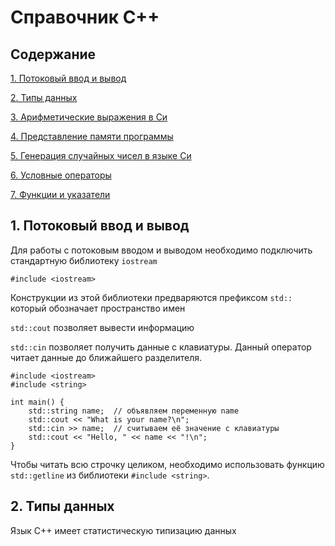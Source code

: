 # Справочник C++

## Содержание

[1. Потоковый ввод и вывод](#IO)

[2. Типы данных](#data)

[3. Арифметические выражения в Си](#arithmetic)

[4. Представление памяти программы](#memory)

[5. Генерация случайных чисел в языке Си](#rand)

[6. Условные операторы](#operators)

[7. Функции и указатели](#functions)

<a name="IO"><h2>1. Потоковый ввод и вывод</h2></a>

Для работы с потоковым вводом и выводом необходимо подключить стандартную библиотеку `iostream`

`#include <iostream>`

Конструкции из этой библиотеки предваряются префиксом `std::` который обозначает пространство имен

`std::cout` позволяет вывести информацию 

`std::cin` позволяет получить данные с клавиатуры. Данный оператор читает данные до ближайшего разделителя. 

```
#include <iostream>
#include <string>

int main() {
    std::string name;  // объявляем переменную name
    std::cout << "What is your name?\n";
    std::cin >> name;  // считываем её значение с клавиатуры
    std::cout << "Hello, " << name << "!\n";
}
```

Чтобы читать всю строчку целиком, необходимо использовать функцию `std::getline` из библиотеки `#include <string>`.

<a name="data"><h2>2. Типы данных</h2></a>

Язык С++ имеет статистическую типизацию данных






